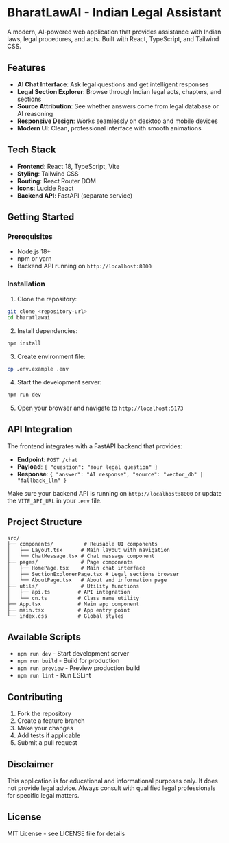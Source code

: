 # BharatLawAI - Indian Legal Assistant

A modern, AI-powered web application that provides assistance with Indian laws, legal procedures, and acts. Built with React, TypeScript, and Tailwind CSS.

## Features

- **AI Chat Interface**: Ask legal questions and get intelligent responses
- **Legal Section Explorer**: Browse through Indian legal acts, chapters, and sections
- **Source Attribution**: See whether answers come from legal database or AI reasoning
- **Responsive Design**: Works seamlessly on desktop and mobile devices
- **Modern UI**: Clean, professional interface with smooth animations

## Tech Stack

- **Frontend**: React 18, TypeScript, Vite
- **Styling**: Tailwind CSS
- **Routing**: React Router DOM
- **Icons**: Lucide React
- **Backend API**: FastAPI (separate service)

## Getting Started

### Prerequisites

- Node.js 18+ 
- npm or yarn
- Backend API running on `http://localhost:8000`

### Installation

1. Clone the repository:
```bash
git clone <repository-url>
cd bharatlawai
```

2. Install dependencies:
```bash
npm install
```

3. Create environment file:
```bash
cp .env.example .env
```

4. Start the development server:
```bash
npm run dev
```

5. Open your browser and navigate to `http://localhost:5173`

## API Integration

The frontend integrates with a FastAPI backend that provides:

- **Endpoint**: `POST /chat`
- **Payload**: `{ "question": "Your legal question" }`
- **Response**: `{ "answer": "AI response", "source": "vector_db" | "fallback_llm" }`

Make sure your backend API is running on `http://localhost:8000` or update the `VITE_API_URL` in your `.env` file.

## Project Structure

```
src/
├── components/          # Reusable UI components
│   ├── Layout.tsx      # Main layout with navigation
│   └── ChatMessage.tsx # Chat message component
├── pages/              # Page components
│   ├── HomePage.tsx    # Main chat interface
│   ├── SectionExplorerPage.tsx # Legal sections browser
│   └── AboutPage.tsx   # About and information page
├── utils/              # Utility functions
│   ├── api.ts         # API integration
│   └── cn.ts          # Class name utility
├── App.tsx            # Main app component
├── main.tsx           # App entry point
└── index.css          # Global styles
```

## Available Scripts

- `npm run dev` - Start development server
- `npm run build` - Build for production
- `npm run preview` - Preview production build
- `npm run lint` - Run ESLint

## Contributing

1. Fork the repository
2. Create a feature branch
3. Make your changes
4. Add tests if applicable
5. Submit a pull request

## Disclaimer

This application is for educational and informational purposes only. It does not provide legal advice. Always consult with qualified legal professionals for specific legal matters.

## License

MIT License - see LICENSE file for details